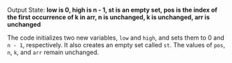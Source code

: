 Output State: **low is 0, high is n - 1, st is an empty set, pos is the index of the first occurrence of k in arr, n is unchanged, k is unchanged, arr is unchanged**

The code initializes two new variables, `low` and `high`, and sets them to 0 and `n - 1`, respectively. It also creates an empty set called `st`. The values of `pos`, `n`, `k`, and `arr` remain unchanged.
